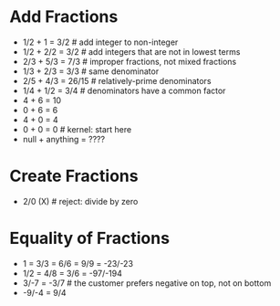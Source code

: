 # Add Fractions

- 1/2 + 1 = 3/2     # add integer to non-integer
- 1/2 + 2/2 = 3/2   # add integers that are not in lowest terms
- 2/3 + 5/3 = 7/3   # improper fractions, not mixed fractions
- 1/3 + 2/3 = 3/3   # same denominator
- 2/5 + 4/3 = 26/15    # relatively-prime denominators
- 1/4 + 1/2 = 3/4    # denominators have a common factor
- 4 + 6 = 10
- 0 + 6 = 6
- 4 + 0 = 4
- 0 + 0 = 0       # kernel: start here
- null + anything = ????


# Create Fractions

- 2/0 (X)      # reject: divide by zero

# Equality of Fractions

- 1 = 3/3 = 6/6 = 9/9 = -23/-23
- 1/2 = 4/8 = 3/6 = -97/-194
- 3/-7 = -3/7   # the customer prefers negative on top, not on bottom
- -9/-4 = 9/4

